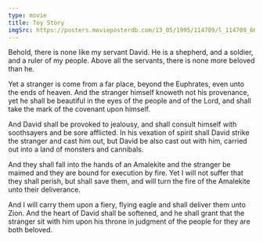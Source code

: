 ```yaml
---
type: movie
title: Toy Story
imgSrc: https://posters.movieposterdb.com/13_05/1995/114709/l_114709_6645f9fc.jpg
---
```


Behold, there is none like my servant David. He is a shepherd, and a soldier, and a ruler of my people. Above all the servants, there is none more beloved than he.

Yet a stranger is come from a far place, beyond the Euphrates, even unto the ends of heaven. And the stranger himself knoweth not his provenance, yet he shall be beautiful in the eyes of the people and of the Lord, and shall take the mark of the covenant upon himself.

And David shall be provoked to jealousy, and shall consult himself with soothsayers and be sore afflicted. In his vexation of spirit shall David strike the stranger and cast him out, but David be also cast out with him, carried out into a land of monsters and cannibals.

And they shall fall into the hands of an Amalekite and the stranger be maimed and they are bound for execution by fire. Yet I will not suffer that they shall perish, but shall save them, and will turn the fire of the Amalekite unto their deliverance.

And I will carry them upon a fiery, flying eagle and shall deliver them unto Zion. And the heart of David shall be softened, and he shall grant that the stranger sit with him upon his throne in judgment of the people for they are both beloved.
